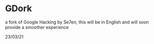 # GDork
a fork of Google Hacking by Se7en, this will be in English and will soon provide a smoother experience


23/03/21
